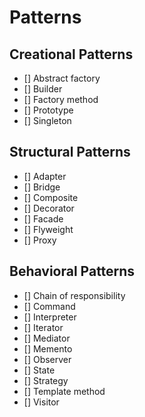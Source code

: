 # Patterns
 ## Creational Patterns
  - [] Abstract factory
  - [] Builder
  - [] Factory method
  - [] Prototype
  - [] Singleton

 ## Structural Patterns
  - [] Adapter
  - [] Bridge
  - [] Composite
  - [] Decorator
  - [] Facade
  - [] Flyweight
  - [] Proxy

 ## Behavioral Patterns
  - [] Chain of responsibility
  - [] Command
  - [] Interpreter
  - [] Iterator
  - [] Mediator
  - [] Memento
  - [] Observer
  - [] State
  - [] Strategy
  - [] Template method
  - [] Visitor
